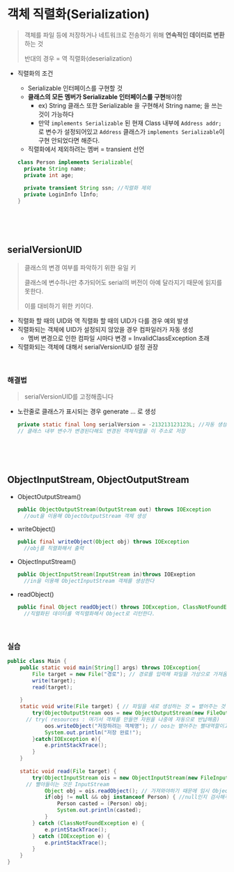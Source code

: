 # 객체 직렬화(Serialization)

> 객체를 파일 등에 저장하거나 네트워크로 전송하기 위해 **연속적인 데이터로 변환**하는 것
>
> 반대의 경우 = 역 직렬화(deserialization)

* 직렬화의 조건

  * Serializable 인터페이스를 구현할 것
  * **클래스의 모든 멤버가 Serializable 인터페이스를 구현**해야함
    * ex) String 클래스 또한 Serializable 을 구현해서 String name; 을 쓰는 것이 가능하다
    * 만약 `implements Serializable` 된 현재 Class 내부에 `Address addr;` 로 변수가 설정되어있고 `Address` 클래스가 `implements Serializable`이 구현 안되었다면 해준다.
  * 직렬화에서 제외하려는 멤버 = transient 선언

  ```java
  class Person implements Serializable{
  	private String name;
  	private int age;
  	
  	private transient String ssn; //직렬화 제외
  	private LoginInfo lInfo;
  }
  ```

​                 

​                                

## serialVersionUID

> 클래스의 변경 여부를 파악하기 위한 유일 키
>
> 클래스에 변수하나만 추가되어도 serial의 버전이 아예 달라지기 때문에 읽지를 못한다.
>
> 이를 대비하기 위한 키이다.

* 직렬화 할 때의 UID와 역 직렬화 할 때의 UID가 다를 경우 예외 발생
* 직렬화되는 객체에 UID가 설정되지 않았을 경우 컴파일러가 자동 생성
  * 멤버 변경으로 인한 컴파일 시마다 변경 = InvalidClassException 초래
* 직렬화되는 객체에 대해서 serialVersionUID 설정 권장

​      

### 해결법

> serialVersionUID를 고정해줍니다

* 노란줄로 클래스가 표시되는 경우 generate ... 로 생성

  ```java
  private static final long serialVersion = -213213123123L; //자동 생성해줌
  // 클래스 내부 변수가 변경된다해도 변경된 객체직렬을 이 주소로 저장
  ```

  ​    

​                        

## ObjectInputStream, ObjectOutputStream

* ObjectOutputStream()

  ```java
  public ObjectOutputStream(OutputStream out) throws IOException
    //out을 이용해 ObjectOutputStream 객체 생성
  ```

* writeObject()

  ```java
  public final writeObject(Object obj) throws IOException
    //obj를 직렬화해서 출력
  ```

* ObjectInputStream()

  ```java
  public ObjectInputStream(InputStream in)throws IOExeption
    //in을 이용해 ObjectInputStream 객체를 생성한다
  ```

* readObject()

  ```java
  public final Object readObject() throws IOException, ClassNotFoundException
    //직렬화된 데이터를 역직렬화해서 Object로 리턴한다.
  ```

​      

### 실습

```java
public class Main {
	public static void main(String[] args) throws IOException{
		File target = new File("경로"); // 경로를 입력해 파일을 가상으로 가져옴
		write(target);
		read(target);
		
	}
	static void write(File target) { // 파일을 새로 생성하는 것 = 뱉어주는 것 = Output
		try(ObjectOutputStream oos = new ObjectOutputStream(new FileOutputStream(target))){
      // try( resources : 여기서 객체를 만들면 자원을 나중에 자동으로 반납해줌)
			oos.writeObject("저장하려는 객체명"); // oos는 뱉어주는 빨대역할이고 oos.writeObject를 통해 해당 객체를 저장해줌
			System.out.println("저장 완료!");
		}catch(IOException e){
			e.printStackTrace();
		}
	}
	
	static void read(File target) {
		try(ObjectInputStream ois = new ObjectInputStream(new FileInputStream(target))){
      // 빨아들이는 것은 InputStream
			Object obj = ois.readObject(); // 가져와야하기 때문에 임시 Object 변수로 받아줌
			if(obj != null && obj instanceof Person) { //null인지 검사해주고 instanceOf로 검사
				Person casted = (Person) obj;
				System.out.println(casted);
			}
		} catch (ClassNotFoundException e) {
			e.printStackTrace();
		} catch (IOException e) {
			e.printStackTrace();
		}
	}
}
```

